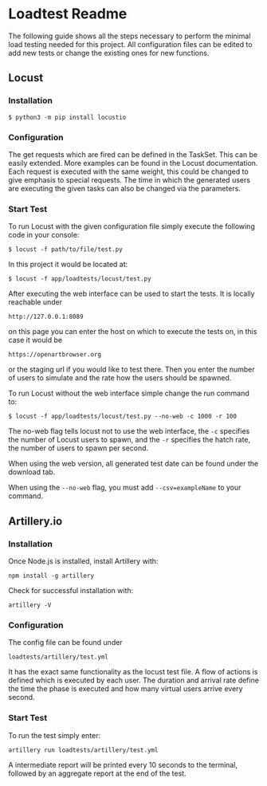 # Loadtest Readme
The following guide shows all the steps necessary to perform the minimal load testing needed for this project. All configuration files can be edited to add new tests or change the existing ones for new functions.

## Locust
### Installation
```
$ python3 -m pip install locustio
```
### Configuration
The get requests which are fired can be defined in the TaskSet. This can be easily extended. More examples can be found in the Locust documentation. 
Each request is executed with the same weight, this could be changed to give emphasis to special requests. The time in which the generated users are executing the given tasks can also be changed via the parameters.

### Start Test
To run Locust with the given configuration file simply execute the following code in your console:
```
$ locust -f path/to/file/test.py
```
In this project it would be located at:
```
$ locust -f app/loadtests/locust/test.py
```

After executing the web interface can be used to start the tests. It is locally reachable under
```
http://127.0.0.1:8089
```
on this page you can enter the host on which to execute the tests on, in this case it would be
```
https://openartbrowser.org
```
or the staging url if you would like to test there.
Then you enter the number of users to simulate and the rate how the users should be spawned.

To run Locust without the web interface simple change the run command to:
```
$ locust -f app/loadtests/locust/test.py --no-web -c 1000 -r 100
```
The no-web flag tells locust not to use the web interface, the `-c` specifies the number of Locust users to spawn, and the `-r` specifies the hatch rate, the number of users to spawn per second.

When using the web version, all generated test date can be found under the download tab.

When using the `--no-web` flag, you must add `--csv=exampleName` to your command.

## Artillery.io

### Installation
Once Node.js is installed, install Artillery with:
```
npm install -g artillery
```
Check for successful installation with:
```
artillery -V
```
### Configuration
The config file can be found under 
```
loadtests/artillery/test.yml
```
It has the exact same functionality as the locust test file. 
A flow of actions is defined which is executed by each user. 
The duration and arrival rate define the time the phase is executed and how many virtual users arrive every second.

### Start Test
To run the test simply enter:
```
artillery run loadtests/artillery/test.yml
```
A intermediate report will be printed every 10 seconds to the terminal, followed by an aggregate report at the end of the test.